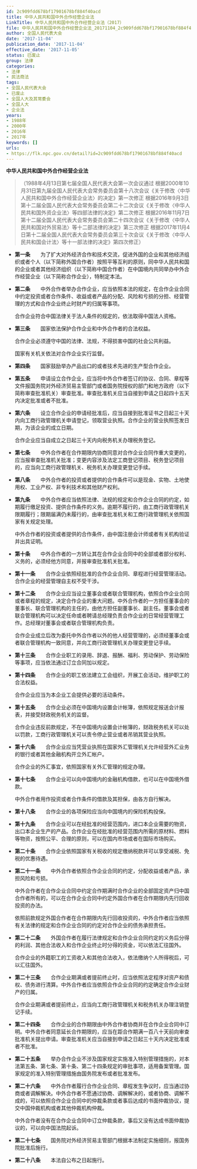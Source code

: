 ```yaml
---
id: 2c909fdd678bf17901678bf884f40acd
title: 中华人民共和国中外合作经营企业法
LinkTitle: 中华人民共和国中外合作经营企业法（2017）
file: 中华人民共和国中外合作经营企业法_20171104_2c909fdd678bf17901678bf884f40acd.docx
author: 全国人民代表大会
date: '2017-11-04'
publication_date: '2017-11-04'
effective_date: '2017-11-05'
status: 已废止
group: 法律
categories:
- 法律
- 民法商法
tags:
- 全国人民代表大会
- 已废止
- 全国人大及其常委会
- 全国人大
- 企业法
years:
- 1988年
- 2000年
- 2016年
- 2017年
keywords: []
urls:
- https://flk.npc.gov.cn/detail?id=2c909fdd678bf17901678bf884f40acd
---
```


**中华人民共和国中外合作经营企业法**

> （1988年4月13日第七届全国人民代表大会第一次会议通过 根据2000年10月31日第九届全国人民代表大会常务委员会第十八次会议《关于修改〈中华人民共和国中外合作经营企业法〉的决定》第一次修正 根据2016年9月3日第十二届全国人民代表大会常务委员会第二十二次会议《关于修改〈中华人民共和国外资企业法〉等四部法律的决定》第二次修正 根据2016年11月7日第十二届全国人民代表大会常务委员会第二十四次会议《关于修改〈中华人民共和国对外贸易法〉等十二部法律的决定》第三次修正 根据2017年11月4日第十二届全国人民代表大会常务委员会第三十次会议《关于修改〈中华人民共和国会计法〉等十一部法律的决定》第四次修正）

- **第一条**　　为了扩大对外经济合作和技术交流，促进外国的企业和其他经济组织或者个人（以下简称外国合作者）按照平等互利的原则，同中华人民共和国的企业或者其他经济组织（以下简称中国合作者）在中国境内共同举办中外合作经营企业（以下简称合作企业），特制定本法。

- **第二条**　　中外合作者举办合作企业，应当依照本法的规定，在合作企业合同中约定投资或者合作条件、收益或者产品的分配、风险和亏损的分担、经营管理的方式和合作企业终止时财产的归属等事项。

  合作企业符合中国法律关于法人条件的规定的，依法取得中国法人资格。

- **第三条**　　国家依法保护合作企业和中外合作者的合法权益。

  合作企业必须遵守中国的法律、法规，不得损害中国的社会公共利益。

  国家有关机关依法对合作企业实行监督。

- **第四条**　　国家鼓励举办产品出口的或者技术先进的生产型合作企业。

- **第五条**　　申请设立合作企业，应当将中外合作者签订的协议、合同、章程等文件报国务院对外经济贸易主管部门或者国务院授权的部门和地方政府（以下简称审查批准机关）审查批准。审查批准机关应当自接到申请之日起四十五天内决定批准或者不批准。

- **第六条**　　设立合作企业的申请经批准后，应当自接到批准证书之日起三十天内向工商行政管理机关申请登记，领取营业执照。合作企业的营业执照签发日期，为该企业的成立日期。

  合作企业应当自成立之日起三十天内向税务机关办理税务登记。

- **第七条**　　中外合作者在合作期限内协商同意对合作企业合同作重大变更的，应当报审查批准机关批准；变更内容涉及法定工商登记项目、税务登记项目的，应当向工商行政管理机关、税务机关办理变更登记手续。

- **第八条**　　中外合作者的投资或者提供的合作条件可以是现金、实物、土地使用权、工业产权、非专利技术和其他财产权利。

- **第九条**　　中外合作者应当依照法律、法规的规定和合作企业合同的约定，如期履行缴足投资、提供合作条件的义务。逾期不履行的，由工商行政管理机关限期履行；限期届满仍未履行的，由审查批准机关和工商行政管理机关依照国家有关规定处理。

  中外合作者的投资或者提供的合作条件，由中国注册会计师或者有关机构验证并出具证明。

- **第十条**　　中外合作者的一方转让其在合作企业合同中的全部或者部分权利、义务的，必须经他方同意，并报审查批准机关批准。

- **第十一条**　　合作企业依照经批准的合作企业合同、章程进行经营管理活动。合作企业的经营管理自主权不受干涉。

- **第十二条**　　合作企业应当设立董事会或者联合管理机构，依照合作企业合同或者章程的规定，决定合作企业的重大问题。中外合作者的一方担任董事会的董事长、联合管理机构的主任的，由他方担任副董事长、副主任。董事会或者联合管理机构可以决定任命或者聘请总经理负责合作企业的日常经营管理工作。总经理对董事会或者联合管理机构负责。

  合作企业成立后改为委托中外合作者以外的他人经营管理的，必须经董事会或者联合管理机构一致同意，并向工商行政管理机关办理变更登记手续。

- **第十三条**　　合作企业职工的录用、辞退、报酬、福利、劳动保护、劳动保险等事项，应当依法通过订立合同加以规定。

- **第十四条**　　合作企业的职工依法建立工会组织，开展工会活动，维护职工的合法权益。

  合作企业应当为本企业工会提供必要的活动条件。

- **第十五条**　　合作企业必须在中国境内设置会计帐簿，依照规定报送会计报表，并接受财政税务机关的监督。

  合作企业违反前款规定，不在中国境内设置会计帐簿的，财政税务机关可以处以罚款，工商行政管理机关可以责令停止营业或者吊销其营业执照。

- **第十六条**　　合作企业应当凭营业执照在国家外汇管理机关允许经营外汇业务的银行或者其他金融机构开立外汇帐户。

  合作企业的外汇事宜，依照国家有关外汇管理的规定办理。

- **第十七条**　　合作企业可以向中国境内的金融机构借款，也可以在中国境外借款。

  中外合作者用作投资或者合作条件的借款及其担保，由各方自行解决。

- **第十八条**　　合作企业的各项保险应当向中国境内的保险机构投保。

- **第十九条**　　合作企业可以在经批准的经营范围内，进口本企业需要的物资，出口本企业生产的产品。合作企业在经批准的经营范围内所需的原材料、燃料等物资，按照公平、合理的原则，可以在国内市场或者在国际市场购买。

- **第二十条**　　合作企业依照国家有关税收的规定缴纳税款并可以享受减税、免税的优惠待遇。

- **第二十一条**　　中外合作者依照合作企业合同的约定，分配收益或者产品，承担风险和亏损。

  中外合作者在合作企业合同中约定合作期满时合作企业的全部固定资产归中国合作者所有的，可以在合作企业合同中约定外国合作者在合作期限内先行回收投资的办法。

  依照前款规定外国合作者在合作期限内先行回收投资的，中外合作者应当依照有关法律的规定和合作企业合同的约定对合作企业的债务承担责任。

- **第二十二条**　　外国合作者在履行法律规定和合作企业合同约定的义务后分得的利润、其他合法收入和合作企业终止时分得的资金，可以依法汇往国外。

  合作企业的外籍职工的工资收入和其他合法收入，依法缴纳个人所得税后，可以汇往国外。

- **第二十三条**　　合作企业期满或者提前终止时，应当依照法定程序对资产和债权、债务进行清算。中外合作者应当依照合作企业合同的约定确定合作企业财产的归属。

  合作企业期满或者提前终止，应当向工商行政管理机关和税务机关办理注销登记手续。

- **第二十四条**　　合作企业的合作期限由中外合作者协商并在合作企业合同中订明。中外合作者同意延长合作期限的，应当在距合作期满一百八十天前向审查批准机关提出申请。审查批准机关应当自接到申请之日起三十天内决定批准或者不批准。

- **第二十五条**　　举办合作企业不涉及国家规定实施准入特别管理措施的，对本法第五条、第七条、第十条、第二十四条规定的审批事项，适用备案管理。国家规定的准入特别管理措施由国务院发布或者批准发布。

- **第二十六条**　　中外合作者履行合作企业合同、章程发生争议时，应当通过协商或者调解解决。中外合作者不愿通过协商、调解解决的，或者协商、调解不成的，可以依照合作企业合同中的仲裁条款或者事后达成的书面仲裁协议，提交中国仲裁机构或者其他仲裁机构仲裁。

  中外合作者没有在合作企业合同中订立仲裁条款，事后又没有达成书面仲裁协议的，可以向中国法院起诉。

- **第二十七条**　　国务院对外经济贸易主管部门根据本法制定实施细则，报国务院批准后施行。

- **第二十八条**　　本法自公布之日起施行。

